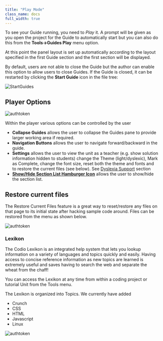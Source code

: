 ```yaml
---
title: "Play Mode"
class_name: docs
full_width: true
---
```


To see your Guide running, you need to *Play* it. A prompt will be given as you open the project for the Guide to automatically start but you can also do this from the **Tools->Guides Play** menu option.

At this point the panel layout is set up automatically according to the layout specified in the first Guide section and the first section will be displayed.

By default, users are not able to close the Guide but the author can enable this option to allow users to close Guides. If the Guide is closed, it can be restarted by clicking the **Start Guide** icon in the file tree:

<img alt="StartGuides" src="/img/docs/guides/startguides.png" class="simple"/>


## Player Options
<img alt="authtoken" src="/img/docs/guides/playmode.png" class="simple"/>

Within the player various options can be controlled by the user

- **Collapse Guides** allows the user to collapse the Guides pane to provide larger working area if required.
- **Navigation Buttons** allows the user to navigate forward/backward in the guide.
- **Settings** allows the user to view the unit as a teacher (e.g. show solution information hidden to students) change the Theme (light/dyslexic), Mark as Complete, change the font size, reset both the theme and fonts and to restore the current files (see below). See [Dyslexia Support](/docs/dashboard/student/dyslexia/) section
- **[Show/Hide Section List Hamburger Icon](/docs/content/authoring/collapse/)** allows the user to show/hide the section list.

## Restore current files
The Restore Current Files feature is a great way to reset/restore any files on that page to its initial state after hacking sample code around. Files can be restored from the menu as shown below.

<img alt="authtoken" src="/img/docs/guides/reset.png" class="simple"/>


### Lexikon

The Codio Lexikon is an integrated help system that lets you lookup information on a variety of languages and topics quickly and easily. Having access to concise reference information as new topics are learned is extremely useful and saves having to search the web and separate the wheat from the chaff!

You can access the Lexikon at any time from within a coding project or tutorial Unit from the Tools menu.

The Lexikon is organized into Topics. We currently have added 

- Crunch
- CSS
- HTML
- Javascript
- Linux

<img alt="authtoken" src="/img/docs/lexicon.png" class="simple"/>


